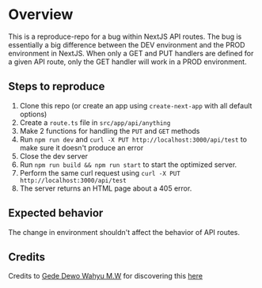 # Overview
This is a reproduce-repo for a bug within NextJS API routes.
The bug is essentially a big difference between the DEV environment and the PROD environment in NextJS.
When only a GET and PUT handlers are defined for a given API route, only the GET handler will work in a PROD environment.

## Steps to reproduce
1. Clone this repo (or create an app using `create-next-app` with all default options)
2. Create a `route.ts` file in `src/app/api/anything`
3. Make 2 functions for handling the `PUT` and `GET` methods
4. Run `npm run dev` and `curl -X PUT http://localhost:3000/api/test` to make sure it doesn't produce an error
5. Close the dev server
6. Run `npm run build && npm run start` to start the optimized server.
7. Perform the same curl request using `curl -X PUT http://localhost:3000/api/test`
8. The server returns an HTML page about a 405 error.

## Expected behavior
The change in environment shouldn't affect the behavior of API routes.

## Credits
Credits to [Gede Dewo Wahyu M.W](https://github.com/gdwmw) for discovering this [here](https://stackoverflow.com/questions/78627618/encountered-put-error-code-405-method-not-allowed-in-production-on-next-js-14)
